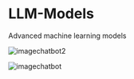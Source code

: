 # LLM-Models
Advanced machine learning models 

![imagechatbot2](https://github.com/user-attachments/assets/6171e296-ff8d-4964-be33-f4906b1fe506)

![imagechatbot](https://github.com/user-attachments/assets/8b228727-87cb-4d72-8736-017fedfbaa1e)
